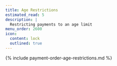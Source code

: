 ```yaml
---
title: Age Restrictions
estimated_read: 5
description: |
  Restricting payments to an age limit
menu_order: 2600
icon:
  content: lock
  outlined: true
---
```


{% include payment-order-age-restrictions.md %}

